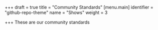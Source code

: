 +++
draft = true
title = "Community Standards"
[menu.main]
identifier = "github-repo-theme"
name = "Shows"
weight = 3

+++
These are our community standards